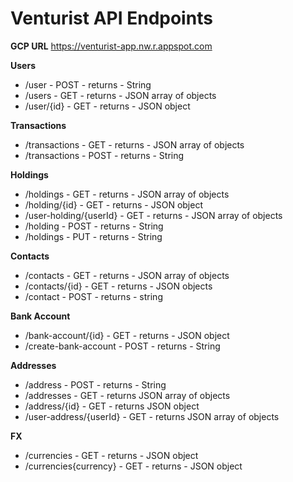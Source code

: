 # Venturist API Endpoints

**GCP URL**
https://venturist-app.nw.r.appspot.com

**Users**

- /user - POST - returns - String
- /users - GET - returns - JSON array of objects
- /user/{id} - GET - returns - JSON object

**Transactions**

- /transactions - GET - returns - JSON array of objects
- /transactions - POST - returns - String

**Holdings**

- /holdings - GET - returns - JSON array of objects
- /holding/{id} - GET - returns - JSON object
- /user-holding/{userId} - GET - returns - JSON array of objects
- /holding - POST - returns - String
- /holdings - PUT - returns - String

**Contacts**

- /contacts - GET - returns - JSON array of objects
- /contacts/{id} - GET - returns - JSON objects
- /contact - POST - returns - string

**Bank Account**

- /bank-account/{id} - GET - returns - JSON object
- /create-bank-account - POST - returns - String

**Addresses**

- /address - POST - returns - String
- /addresses - GET - returns JSON array of objects
- /address/{id} - GET - returns JSON object
- /user-address/{userId} - GET - returns JSON array of objects

**FX**

- /currencies - GET - returns - JSON object
- /currencies{currency} - GET - returns - JSON object
